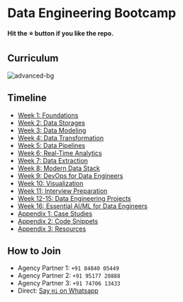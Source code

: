 # Data Engineering Bootcamp

**Hit the ⭐️ button if you like the repo.**

## Curriculum

![advanced-bg](https://user-images.githubusercontent.com/62965911/216822120-17282162-dfb5-4e12-9295-a49241efb35f.svg)

## Timeline

* [Week 1: Foundations](./01-foundations/)
* [Week 2: Data Storages](./02-data-storages/)
* [Week 3: Data Modeling](./03-data-modeling/)
* [Week 4: Data Transformation](./04-data-transformation/)
* [Week 5: Data Pipelines](./05-data-pipelines/)
* [Week 6; Real-Time Analytics](./06-realtime-analytics)
* [Week 7: Data Extraction](./07-data-extraction/)
* [Week 8: Modern Data Stack](./08-modern-data-stack/)
* [Week 9: DevOps for Data Engineers](./09-devops/)
* [Week 10: Visualization](./10-visualization/)
* [Week 11: Interview Preparation](./11-interview-preparation/)
* [Week 12-15: Data Engineering Projects](./12-projects/)
* [Week 16: Essential AI/ML for Data Engineers](./16-ds-ml/)
* [Appendix 1: Case Studies](./13-cases/)
* [Appendix 2: Code Snippets](./14-snippets/)
* [Appendix 3: Resources](./15-resources/)

## How to Join

- Agency Partner 1: `+91 84840 05449`
- Agency Partner 2: `+91 95177 20888`
- Agency Partner 3: `+91 74706 13433`
- Direct: [Say `Hi` on Whatsapp](https://api.whatsapp.com/send?phone=918384805365&text=Hi%20Sparsh%0AI%20am%20interested%20in%20the%20data%20engineering%20bootcamp)
